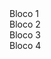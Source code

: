 <html lang="pt-BR">
  <head></head>
  <body>
    <div class="block">Bloco 1</div>
    <div class="block">Bloco 2</div>
    <div class="block">Bloco 3</div>
    <div class="block">Bloco 4</div>
  </body>
</html>
